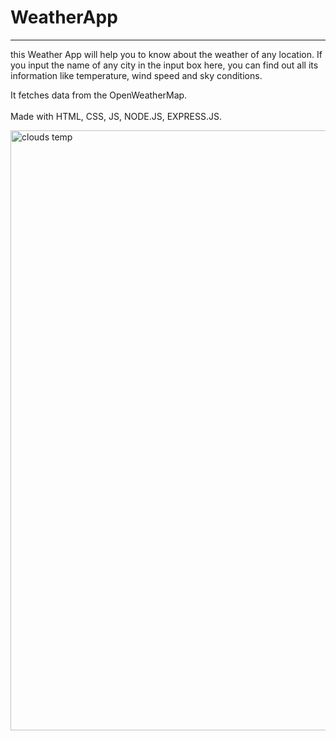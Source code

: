 # WeatherApp
<hr>
this Weather App will help you to know about the weather of any location.
If you input the name of any city in the input box here, you can find out all its information like temperature, wind speed and sky conditions.

It fetches data from the OpenWeatherMap.
<br>
<br>
Made with HTML, CSS, JS, NODE.JS, EXPRESS.JS.

<img width="960" alt="clouds temp" src="https://user-images.githubusercontent.com/95496933/223763259-28e477cc-cd2e-4db0-8b40-081c2b121f11.png">
